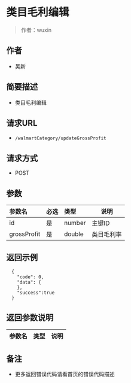 # 类目毛利编辑

> 作者：wuxin

## 作者
- 吴新

    
## 简要描述

- 类目毛利编辑

## 请求URL
- `/walmartCategory/updateGrossProfit`
  
## 请求方式
- POST 

## 参数

|参数名|必选|类型|说明|
|:----    |:---|:----- |-----   |
|id |是  |number |主键ID   |
|grossProfit |是  |double | 类目毛利率    |

## 返回示例 

``` 
  {
    "code": 0,
    "data": {
    },
	"success":true
  }
```

## 返回参数说明 

|参数名|类型|说明|
|:-----  |:-----|-----                           |

## 备注 

- 更多返回错误代码请看首页的错误代码描述